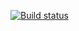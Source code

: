 [![Build status](https://ci.appveyor.com/api/projects/status/d1bontmkicdbsqif?svg=true)](https://ci.appveyor.com/project/Mogushkov/re-events-state-layouts)
